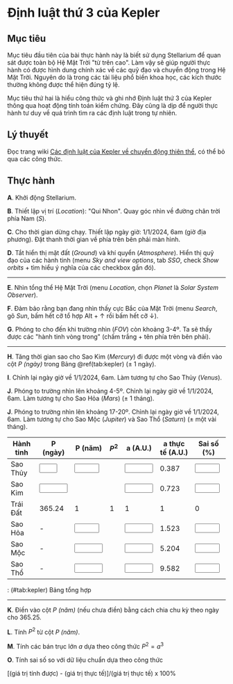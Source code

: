 # Định luật thứ 3 của Kepler

## Mục tiêu

Mục tiêu đầu tiên của bài thực hành này là biết sử dụng Stellarium để quan sát được toàn bộ Hệ Mặt Trời "từ trên cao". Làm vậy sẽ giúp người thực hành có được hình dung chính xác về các quỹ đạo và chuyển động trong Hệ Mặt Trời. Nguyên do là trong các tài liệu phổ biến khoa học, các kích thước thường không được thể hiện đúng tỷ lệ.

Mục tiêu thứ hai là hiểu công thức và ghi nhớ Định luật thứ 3 của Kepler thông qua hoạt động tính toán kiểm chứng. Đây cũng là dịp để người thực hành tư duy về quá trình tìm ra các định luật trong tự nhiên.

## Lý thuyết

Đọc trang wiki [Các định luật của Kepler về chuyển động thiên thể](https://vi.wikipedia.org/wiki/C%C3%A1c_%C4%91%E1%BB%8Bnh_lu%E1%BA%ADt_Kepler_v%E1%BB%81_chuy%E1%BB%83n_%C4%91%E1%BB%99ng_thi%C3%AAn_th%E1%BB%83), có thể bỏ qua các công thức.

## Thực hành

**A**. Khởi động Stellarium.

**B**. Thiết lập vị trí (_Location_): "Qui Nhon". Quay góc nhìn về đường chân trời phía Nam (_S_).

**C**. Cho thời gian dừng chạy. Thiết lập ngày giờ: 1/1/2024, 6am (giờ địa phương). Đặt thanh thời gian về phía trên bên phải màn hình.

**D**. Tắt hiển thị mặt đất (_Ground_) và khí quyển (_Atmosphere_). Hiển thị quỹ đạo của các hành tinh (menu *Sky and view options*, tab *SSO*, check *Show orbits* + tìm hiểu ý nghĩa của các checkbox gần đó).

---

**E**. Nhìn tổng thể Hệ Mặt Trời (menu *Location*, chọn *Planet* là *Solar System Observer*).

**F**. Đảm bảo rằng bạn đang nhìn thấy cực Bắc của Mặt Trời (menu *Search*, gõ *Sun*, bấm hết cỡ tổ hợp Alt + ↑ rồi bấm hết cỡ ↓).

**G**. Phóng to cho đến khi trường nhìn (*FOV*) còn khoảng 3-4º. Ta sẽ thấy được các "hành tinh vòng trong" (chấm trắng + tên phía trên bên phải).

---

**H**. Tăng thời gian sao cho Sao Kim (*Mercury*) đi được một vòng và điền vào cột *P (ngày)* trong Bảng \@ref(tab:kepler) (± 1 ngày).

**I**. Chỉnh lại ngày giờ về 1/1/2024, 6am. Làm tương tự cho Sao Thủy (*Venus*).

**J**. Phóng to trường nhìn lên khoảng 4-5º. Chỉnh lại ngày giờ về 1/1/2024, 6am. Làm tương tự cho Sao Hỏa (*Mars*) (± 1 tháng).

**J**. Phóng to trường nhìn lên khoảng 17-20º. Chỉnh lại ngày giờ về 1/1/2024, 6am. Làm tương tự cho Sao Mộc (*Jupiter*) và Sao Thổ (*Saturn*) (± một vài tháng).


| Hành tinh | P (ngày) | P (năm) | $P^2$ | a (A.U.) | a thực tế (A.U.) | Sai số (%) |
| --------- | -------- | ------- | ----- | ----- | --------- | ------- |
| Sao Thủy | <input class='webex-solveme nospaces' data-tol='4' size='2' data-answer='["88"]'/> | <input class='webex-solveme nospaces' data-tol='0.01' size='4' data-answer='["0.24",".24"]'/> |  | <input class='webex-solveme nospaces' data-tol='0.04' size='5' data-answer='["0.387",".387"]'/> | 0.387 | <input class='webex-solveme nospaces' data-tol='100' size='4' data-answer='["0.01",".01"]'/> |
| Sao Kim | <input class='webex-solveme nospaces' data-tol='10' size='5' data-answer='["224.7"]'/> |  |  | <input class='webex-solveme nospaces' data-tol='0.07' size='5' data-answer='["0.723",".723"]'/> | 0.723 | <input class='webex-solveme nospaces' data-tol='10' size='4' data-answer='["0.01",".01"]'/> |
| Trái Đất | 365.24 | 1 | 1 | 1 | 1 | 0 |
| Sao Hỏa | - | <input class='webex-solveme nospaces' data-tol='0.1' size='4' data-answer='["1.88"]'/> |  | <input class='webex-solveme nospaces' data-tol='0.1' size='5' data-answer='["1.523"]'/> | 1.523 | <input class='webex-solveme nospaces' data-tol='10' size='4' data-answer='["0.01",".01"]'/> |
| Sao Mộc | - | <input class='webex-solveme nospaces' data-tol='0.6' size='5' data-answer='["11.86"]'/> |  | <input class='webex-solveme nospaces' data-tol='0.5' size='5' data-answer='["5.204"]'/> | 5.204 | <input class='webex-solveme nospaces' data-tol='10' size='4' data-answer='["0.01",".01"]'/> |
| Sao Thổ | - | <input class='webex-solveme nospaces' data-tol='1.5' size='5' data-answer='["29.46"]'/> |  | <input class='webex-solveme nospaces' data-tol='1' size='5' data-answer='["9.582"]'/> | 9.582 | <input class='webex-solveme nospaces' data-tol='10' size='4' data-answer='["0.01",".01"]'/> |

: (\#tab:kepler) Bảng tổng hợp

---

**K**. Điền vào cột *P (năm)* (nếu chưa điền) bằng cách chia chu kỳ theo ngày cho 365.25.

**L**. Tính $P^2$ từ cột *P (năm)*.

**M**. Tính các bán trục lớn *a* dựa theo công thức $P^2 = a^3$

**O**. Tính sai số so với dữ liệu chuẩn dựa theo công thức 

[(giá trị tính được) - (giá trị thực tế)]/(giá trị thực tế) x 100%
